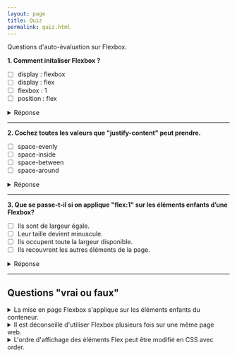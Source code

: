 ```yaml
---
layout: page
title: Quiz
permalink: quiz.html
---
```


Questions d'auto-évaluation sur Flexbox.

**1. Comment initaliser Flexbox ?**

- [ ] display : flexbox
- [ ] display : flex
- [ ] flexbox : 1
- [ ] position : flex

<details>
  <summary>Réponse</summary>
  <p><code>display : flex</code> permet d'initialiser Flexbox.</p>
</details>

---

**2. Cochez toutes les valeurs que "justify-content" peut prendre.**

- [ ] space-evenly
- [ ] space-inside
- [ ] space-between
- [ ] space-around

<details>
  <summary>Réponse</summary>
  <p>Les trois valeurs d'espacement possibles sont:<br> 
  <code>space-between</code>, <code>space-around</code>, <code>space-evenly</code>.</p>
  <p>La valeur <code>space-inside</code> n'existe pas.</p>
</details>

---

**3. Que se passe-t-il si on applique "flex:1" sur les éléments enfants d’une Flexbox?**

- [ ] Ils sont de largeur égale.
- [ ] Leur taille devient minuscule.
- [ ] Ils occupent toute la largeur disponible.
- [ ] Ils recouvrent les autres éléments de la page.

<details>
  <summary>Réponse</summary>
  <p>1 et 3 sont justes.</p>
  <p>Leur largeur sera égale, et remplira l'espace disponible.</p>
</details>

---

## Questions "vrai ou faux"

<details>
  <summary>La mise en page Flexbox s'applique sur les éléments enfants du conteneur.</summary>
  <p>Vrai.</p>
</details>

<details>
  <summary>Il est déconseillé d'utiliser Flexbox plusieurs fois sur une même page web.</summary>
  <p>Faux. Il n'y a aucun problème à l'utiliser plusieurs fois sur une page.</p>
</details>

<details>
  <summary>L'ordre d'affichage des éléments Flex peut être modifié en CSS avec order.</summary>
  <p>Vrai.</p>
</details>